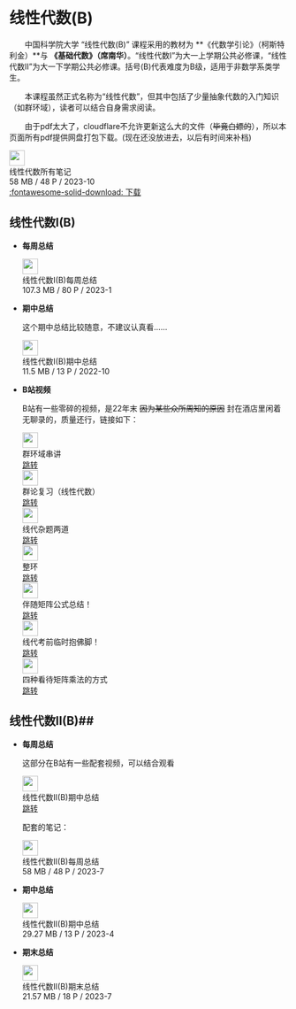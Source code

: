 # 线性代数(B)
&emsp;&emsp;中国科学院大学 “线性代数(B)” 课程采用的教材为 **《代数学引论》（柯斯特利金）**与 **《基础代数》（席南华）**。“线性代数I”为大一上学期公共必修课，“线性代数II”为大一下学期公共必修课。括号(B)代表难度为B级，适用于非数学系类学生。

&emsp;&emsp;本课程虽然正式名称为“线性代数”，但其中包括了少量抽象代数的入门知识（如群环域），读者可以结合自身需求阅读。

&emsp;&emsp;由于pdf太大了，cloudflare不允许更新这么大的文件（~~毕竟白嫖的~~），所以本页面所有pdf提供网盘打包下载。(现在还没放进去，以后有时间来补档)

<div class="card file-block" markdown="1">
<div class="file-icon"><img src="/assets/images/pdf.svg" style="height: 2em;"></div>
<div class="file-body">
<div class="file-title">线性代数所有笔记</div>
<div class="file-meta">58 MB / 48 P / 2023-10</div>
</div>
<a class="down-button" target="_blank" href="/assets/files/线代II每周总结.pdf"   markdown="1">:fontawesome-solid-download: 下载</a>
 </div>

## 线性代数I(B)
- **每周总结**
    
    <div class="card file-block" markdown="1">
    <div class="file-icon"><img src="/assets/images/pdf.svg" style="height: 2em;"></div>
    <div class="file-body">
    <div class="file-title">线性代数I(B)每周总结</div>
    <div class="file-meta">107.3 MB / 80 P / 2023-1</div>
    </div>

- **期中总结**

    这个期中总结比较随意，不建议认真看……

    <div class="card file-block" markdown="1">
    <div class="file-icon"><img src="/assets/images/pdf.svg" style="height: 2em;"></div>
    <div class="file-body">
    <div class="file-title">线性代数I(B)期中总结</div>
    <div class="file-meta">11.5 MB / 13 P / 2022-10</div>  
    </div>
- **B站视频**

    B站有一些零碎的视频，是22年末 ~~因为某些众所周知的原因~~ 封在酒店里闲着无聊录的，质量还行，链接如下：

    <div class="card file-block" markdown="1">
    <div class="file-icon"><img src="/assets/images/bilibili.jpg" style="height: 2em;"></div>
    <div class="file-body">
    <div class="file-title">群环域串讲</div>
    </div>
    <a class="down-button" target="_blank" href="https://www.bilibili.com/video/BV1L84y1k7Yc/?spm_id_from=333.999.0.0&vd_source=c1a3f3faf4a9d5962c6abf481334720a"   markdown="1">跳转</a>
    </div>

    <div class="card file-block" markdown="1">
    <div class="file-icon"><img src="/assets/images/bilibili.jpg" style="height: 2em;"></div>
    <div class="file-body">
    <div class="file-title">群论复习（线性代数）</div>
    </div>
    <a class="down-button" target="_blank" href="https://www.bilibili.com/video/BV16G4y1u7Ci/?spm_id_from=333.999.0.0&vd_source=c1a3f3faf4a9d5962c6abf481334720a"   markdown="1">跳转</a>
    </div>

    <div class="card file-block" markdown="1">
    <div class="file-icon"><img src="/assets/images/bilibili.jpg" style="height: 2em;"></div>
    <div class="file-body">
    <div class="file-title">线代杂题两道</div>
    </div>
    <a class="down-button" target="_blank" href="https://www.bilibili.com/video/BV1pD4y1h7vt/?spm_id_from=333.999.0.0&vd_source=c1a3f3faf4a9d5962c6abf481334720a"   markdown="1">跳转</a>
    </div>

    <div class="card file-block" markdown="1">
    <div class="file-icon"><img src="/assets/images/bilibili.jpg" style="height: 2em;"></div>
    <div class="file-body">
    <div class="file-title">整环</div>
    </div>
    <a class="down-button" target="_blank" href="https://www.bilibili.com/video/BV1SK411q7QH/?spm_id_from=333.999.0.0&vd_source=c1a3f3faf4a9d5962c6abf481334720a"   markdown="1">跳转</a>
    </div>

    <div class="card file-block" markdown="1">
    <div class="file-icon"><img src="/assets/images/bilibili.jpg" style="height: 2em;"></div>
    <div class="file-body">
    <div class="file-title">伴随矩阵公式总结！</div>
    </div>
    <a class="down-button" target="_blank" href="https://www.bilibili.com/video/BV1U14y1P7Dj/?spm_id_from=333.999.0.0&vd_source=c1a3f3faf4a9d5962c6abf481334720a"   markdown="1">跳转</a>
    </div>

    <div class="card file-block" markdown="1">
    <div class="file-icon"><img src="/assets/images/bilibili.jpg" style="height: 2em;"></div>
    <div class="file-body">
    <div class="file-title">线代考前临时抱佛脚！</div>
    </div>
    <a class="down-button" target="_blank" href="https://www.bilibili.com/video/BV1vM41117qB/?spm_id_from=333.999.0.0&vd_source=c1a3f3faf4a9d5962c6abf481334720a"   markdown="1">跳转</a>
    </div>

    <div class="card file-block" markdown="1">
    <div class="file-icon"><img src="/assets/images/bilibili.jpg" style="height: 2em;"></div>
    <div class="file-body">
    <div class="file-title">四种看待矩阵乘法的方式</div>
    </div>
    <a class="down-button" target="_blank" href="https://www.bilibili.com/video/BV1sY411y7YR/?spm_id_from=333.999.0.0&vd_source=c1a3f3faf4a9d5962c6abf481334720a"   markdown="1">跳转</a>
    </div>

## 线性代数II(B)##

- **每周总结**

    这部分在B站有一些配套视频，可以结合观看
    <div class="card file-block" markdown="1">
    <div class="file-icon"><img src="/assets/images/bilibili.jpg" style="height: 2em;"></div>
    <div class="file-body">
    <div class="file-title">线性代数II(B)期中总结</div>
    </div>
    <a class="down-button" target="_blank" href="https://space.bilibili.com/400146621/channel/seriesdetail?sid=3967837&ctype=0"   markdown="1">跳转</a>
    </div>
    
    配套的笔记：

    <div class="card file-block" markdown="1">
    <div class="file-icon"><img src="/assets/images/pdf.svg" style="height: 2em;"></div>
    <div class="file-body">
    <div class="file-title">线性代数II(B)每周总结</div>
    <div class="file-meta">58 MB / 48 P / 2023-7</div>
</div>

- **期中总结**

    <div class="card file-block" markdown="1">
    <div class="file-icon"><img src="/assets/images/pdf.svg" style="height: 2em;"></div>
    <div class="file-body">
    <div class="file-title">线性代数II(B)期中总结</div>
    <div class="file-meta">29.27 MB / 13 P / 2023-4</div>
</div>

- **期末总结**

    <div class="card file-block" markdown="1">
    <div class="file-icon"><img src="/assets/images/pdf.svg" style="height: 2em;">  </div>
    <div class="file-body">
    <div class="file-title">线性代数II(B)期末总结</div>
    <div class="file-meta">21.57 MB / 18 P / 2023-7</div>
</div>